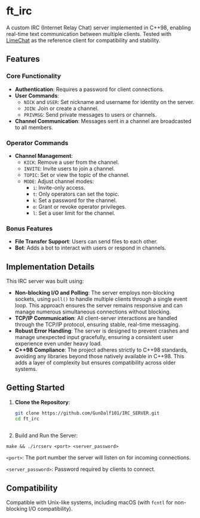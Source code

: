 # ft_irc

A custom IRC (Internet Relay Chat) server implemented in C++98, enabling real-time text communication between multiple clients. Tested with [LimeChat](https://limechat.net/mac/) as the reference client for compatibility and stability.

## Features

### Core Functionality
- **Authentication**: Requires a password for client connections.
- **User Commands**:
  - `NICK` and `USER`: Set nickname and username for identity on the server.
  - `JOIN`: Join or create a channel.
  - `PRIVMSG`: Send private messages to users or channels.
- **Channel Communication**: Messages sent in a channel are broadcasted to all members.

### Operator Commands
- **Channel Management**:
  - `KICK`: Remove a user from the channel.
  - `INVITE`: Invite users to join a channel.
  - `TOPIC`: Set or view the topic of the channel.
  - `MODE`: Adjust channel modes:
    - `i`: Invite-only access.
    - `t`: Only operators can set the topic.
    - `k`: Set a password for the channel.
    - `o`: Grant or revoke operator privileges.
    - `l`: Set a user limit for the channel.

### Bonus Features
- **File Transfer Support**: Users can send files to each other.
- **Bot**: Adds a bot to interact with users or respond in channels.
  
## Implementation Details
This IRC server was built using:
- **Non-blocking I/O and Polling**: The server employs non-blocking sockets, using `poll()` to handle multiple clients through a single event loop. This approach ensures the server remains responsive and can manage numerous simultaneous connections without blocking.
- **TCP/IP Communication**: All client-server interactions are handled through the TCP/IP protocol, ensuring stable, real-time messaging.
- **Robust Error Handling**: The server is designed to prevent crashes and manage unexpected input gracefully, ensuring a consistent user experience even under heavy load.
- **C++98 Compliance**: The project adheres strictly to C++98 standards, avoiding any libraries beyond those natively available in C++98. This adds a layer of complexity but ensures compatibility across older systems.


## Getting Started

1. **Clone the Repository**:
   ```bash
   git clone https://github.com/GunDalf101/IRC_SERVER.git
   cd ft_irc
 
2. Build and Run the Server:
  ```
  make && ./ircserv <port> <server_password>
  ```
```<port>```: The port number the server will listen on for incoming connections.

```<server_password>```: Password required by clients to connect.
## Compatibility
Compatible with Unix-like systems, including macOS (with ```fcntl``` for non-blocking I/O compatibility).
